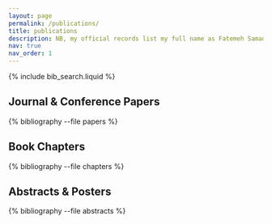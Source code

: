 ```yaml
---
layout: page
permalink: /publications/
title: publications
description: NB, my official records list my full name as Fatemeh Samadzadeh Tarighat; however, I currently publish under Aida Tarighat.
nav: true
nav_order: 1
---
```


<!-- _pages/publications.md -->

<!-- Bibsearch Feature -->

{% include bib_search.liquid %}

<div class="publications">

## Journal & Conference Papers
{% bibliography --file papers %}

## Book Chapters
{% bibliography --file chapters %}

## Abstracts & Posters
{% bibliography --file abstracts %}

</div>
